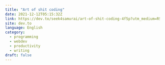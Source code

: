 ```yaml
---
title: "Art of shit coding"
date: 2021-12-12T05:15:32Z
link: https://dev.to/seek4samurai/art-of-shit-coding-4f5p?utm_medium=RSS&utm_source=news.12bit.vn
site: dev.to
language: English
category:
  - programming
  - webdev
  - productivity
  - writing
draft: false
---
```

